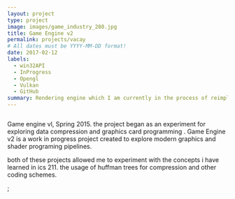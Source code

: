 ```yaml
---
layout: project
type: project
image: images/game_industry_280.jpg
title: Game Engine v2
permalink: projects/vacay
# All dates must be YYYY-MM-DD format!
date: 2017-02-12
labels:
  - win32API
  - InProgress
  - Opengl
  - Vulkan
  - GitHub
summary: Rendering engine which I am currently in the process of reimplementing from in the more robust vulkan graphics api.
---
```

<img href="https://www.extremetech.com/wp-content/uploads/2011/08/opengl-logo.jpg">

Game engine vl, Spring 2015. the project began as an experiment for exploring data compression and graphics card programming . 
Game Engine v2 is a work in progress project created to explore modern graphics and shader programing pipelines.

both of these projects allowed me to experiment with the concepts i have learned in ics 211.
the usage of huffman trees for compression and other coding schemes.


;
